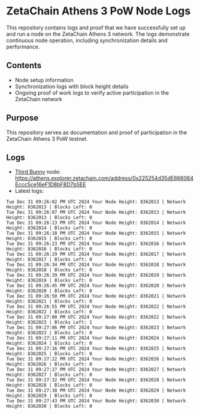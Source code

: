 # ZetaChain Athens 3 PoW Node Logs
This repository contains logs and proof that we have successfully set up and run a node on the ZetaChain Athens 3 network. The logs demonstrate continuous node operation, including synchronization details and performance.

## Contents
- Node setup information
- Synchronization logs with block height details
- Ongoing proof of work logs to verify active participation in the ZetaChain network

## Purpose
This repository serves as documentation and proof of participation in the ZetaChain Athens 3 PoW testnet.

## Logs

- [Third Bunny](https://thirdbunny.xyz/) node: https://athens.explorer.zetachain.com/address/0x225254d35dE666064Eccc5ce16eF1D8bF8D7b5EE
- Latest logs:
```
Tue Dec 31 09:26:02 PM UTC 2024 Your Node Height: 8362013 | Network Height: 8362013 | Blocks Left: 0
Tue Dec 31 09:26:07 PM UTC 2024 Your Node Height: 8362013 | Network Height: 8362013 | Blocks Left: 0
Tue Dec 31 09:26:13 PM UTC 2024 Your Node Height: 8362014 | Network Height: 8362014 | Blocks Left: 0
Tue Dec 31 09:26:18 PM UTC 2024 Your Node Height: 8362015 | Network Height: 8362015 | Blocks Left: 0
Tue Dec 31 09:26:23 PM UTC 2024 Your Node Height: 8362016 | Network Height: 8362016 | Blocks Left: 0
Tue Dec 31 09:26:29 PM UTC 2024 Your Node Height: 8362017 | Network Height: 8362017 | Blocks Left: 0
Tue Dec 31 09:26:34 PM UTC 2024 Your Node Height: 8362018 | Network Height: 8362018 | Blocks Left: 0
Tue Dec 31 09:26:39 PM UTC 2024 Your Node Height: 8362019 | Network Height: 8362019 | Blocks Left: 0
Tue Dec 31 09:26:45 PM UTC 2024 Your Node Height: 8362020 | Network Height: 8362020 | Blocks Left: 0
Tue Dec 31 09:26:50 PM UTC 2024 Your Node Height: 8362021 | Network Height: 8362021 | Blocks Left: 0
Tue Dec 31 09:26:55 PM UTC 2024 Your Node Height: 8362022 | Network Height: 8362022 | Blocks Left: 0
Tue Dec 31 09:27:00 PM UTC 2024 Your Node Height: 8362022 | Network Height: 8362023 | Blocks Left: 1
Tue Dec 31 09:27:06 PM UTC 2024 Your Node Height: 8362023 | Network Height: 8362023 | Blocks Left: 0
Tue Dec 31 09:27:11 PM UTC 2024 Your Node Height: 8362024 | Network Height: 8362024 | Blocks Left: 0
Tue Dec 31 09:27:16 PM UTC 2024 Your Node Height: 8362025 | Network Height: 8362025 | Blocks Left: 0
Tue Dec 31 09:27:22 PM UTC 2024 Your Node Height: 8362026 | Network Height: 8362026 | Blocks Left: 0
Tue Dec 31 09:27:27 PM UTC 2024 Your Node Height: 8362027 | Network Height: 8362027 | Blocks Left: 0
Tue Dec 31 09:27:32 PM UTC 2024 Your Node Height: 8362028 | Network Height: 8362028 | Blocks Left: 0
Tue Dec 31 09:27:38 PM UTC 2024 Your Node Height: 8362029 | Network Height: 8362029 | Blocks Left: 0
Tue Dec 31 09:27:43 PM UTC 2024 Your Node Height: 8362030 | Network Height: 8362030 | Blocks Left: 0
```
